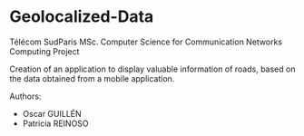 # Geolocalized-Data

Télécom SudParis
MSc. Computer Science for Communication Networks
Computing Project

Creation of an application to display valuable information of roads, based on the data obtained from a mobile application.

Authors:
- Oscar GUILLÉN
- Patricia REINOSO
